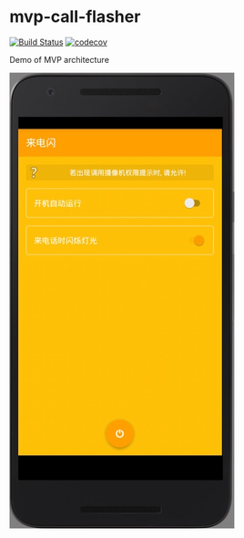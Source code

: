 # mvp-call-flasher

[![Build Status](https://travis-ci.org/fantasymaker-cn/mvp-call-flasher.svg?branch=master)](https://travis-ci.org/fantasymaker-cn/mvp-call-flasher)
[![codecov](https://codecov.io/gh/fantasymaker-cn/mvp-call-flasher/branch/master/graph/badge.svg)](https://codecov.io/gh/fantasymaker-cn/mvp-call-flasher)


Demo of MVP architecture

![screen-shot](./screen-shot.jpeg)
